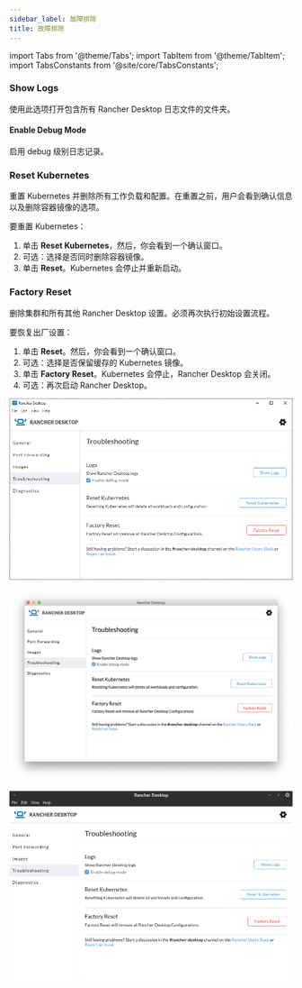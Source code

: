 ```yaml
---
sidebar_label: 故障排除
title: 故障排除
---
```


import Tabs from '@theme/Tabs';
import TabItem from '@theme/TabItem';
import TabsConstants from '@site/core/TabsConstants';

### Show Logs

使用此选项打开包含所有 Rancher Desktop 日志文件的文件夹。

#### Enable Debug Mode

启用 debug 级别日志记录。

### Reset Kubernetes

重置 Kubernetes 并删除所有工作负载和配置。在重置之前，用户会看到确认信息以及删除容器镜像的选项。

要重置 Kubernetes：

1. 单击 **Reset Kubernetes**，然后，你会看到一个确认窗口。
1. 可选：选择是否同时删除容器镜像。
1. 单击 **Reset**。Kubernetes 会停止并重新启动。

### Factory Reset

删除集群和所有其他 Rancher Desktop 设置。必须再次执行初始设置流程。

要恢复出厂设置：

1. 单击 **Reset**。然后，你会看到一个确认窗口。
1. 可选：选择是否保留缓存的 Kubernetes 镜像。
1. 单击 **Factory Reset**。Kubernetes 会停止，Rancher Desktop 会关闭。
1. 可选：再次启动 Rancher Desktop。

<Tabs groupId="os" defaultValue={TabsConstants.defaultOs}>
<TabItem value="Windows">

![](../img/ui-main/Windows_Troubleshooting.png)

</TabItem>
<TabItem value="macOS">

![](../img/ui-main/macOS_Troubleshooting.png)

</TabItem>
<TabItem value="Linux">

![](../img/ui-main/Linux_Troubleshooting.png)

</TabItem>
</Tabs>
